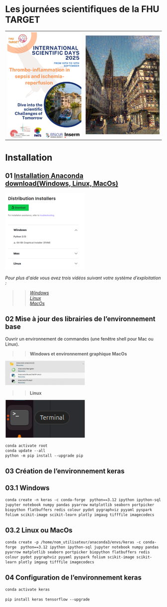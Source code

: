 # Les journées scientifiques de la FHU TARGET

<table>
    <tr>                                                                                   
         <th><img src="https://raw.githubusercontent.com/rbizoi/FHU_TARGET_ScientificDays_2025/refs/heads/main/images/fhu_2025.png" width="256"></th>
         <th><img src="https://raw.githubusercontent.com/rbizoi/FHU_TARGET_ScientificDays_2025/refs/heads/main/images/strasbourg.png" width="256"></th>
     </tr>
</table>


# Installation 

## 01 <b></b><a href="https://www.anaconda.com/download/success">Installation Anaconda <br>download(Windows, Linux, MacOs)</a></b>
<a href="https://www.anaconda.com/download/success"><img src="https://raw.githubusercontent.com/rbizoi/FHU_TARGET_ScientificDays_2025/refs/heads/main/images/anaconda_setup.png" width="256"></a>

<i>Pour plus d'aide vous avez trois vidéos suivant votre système d’exploitation :<br></i>
>> <i><a href="https://www.anaconda.com/docs/getting-started/anaconda/install#windows-installation">Windows</a><br></i>
>> <i><a href="https://www.anaconda.com/docs/getting-started/anaconda/install#linux-installer">Linux</a><br></i>
>> <i><a href="https://www.anaconda.com/docs/getting-started/anaconda/install#macos-graphical-installer">MacOs</a><br></i>

## 02 Mise à jour des librairies de l’environnement <b>base</b>
Ouvrir un environnement de commandes (une fenêtre shell pour Mac ou Linux).
>> <b>Windows et environnement graphique MacOs</b>
<img src="https://raw.githubusercontent.com/rbizoi/FHU_TARGET_ScientificDays_2025/refs/heads/main/images/conda_prompt.png" width="256">

>> <b>Linux</b>
<img src="https://raw.githubusercontent.com/rbizoi/FHU_TARGET_ScientificDays_2025/refs/heads/main/images/terminal.png" width="256">

```
conda activate root
conda update --all
python -m pip install --upgrade pip
```

## 03 Création de l’environnement <b>keras</b>

## 03.1 <b>Windows</b>

```
conda create -n keras -c conda-forge  python==3.12 ipython ipython-sql jupyter notebook numpy pandas pyarrow matplotlib seaborn portpicker biopython flatbuffers redis colour pydot pygraphviz pyyaml pyspark folium scikit-image scikit-learn plotly imgaug tifffile imagecodecs
```

## 03.2 <b>Linux ou MacOs</b>

```
conda create -p /home/nom_utilisateur/anaconda3/envs/keras -c conda-forge  python==3.12 ipython ipython-sql jupyter notebook numpy pandas pyarrow matplotlib seaborn portpicker biopython flatbuffers redis colour pydot pygraphviz pyyaml pyspark folium scikit-image scikit-learn plotly imgaug tifffile imagecodecs
```

## 04 Configuration de l’environnement <b>keras</b>

```
conda activate keras

pip install keras tensorflow --upgrade
```